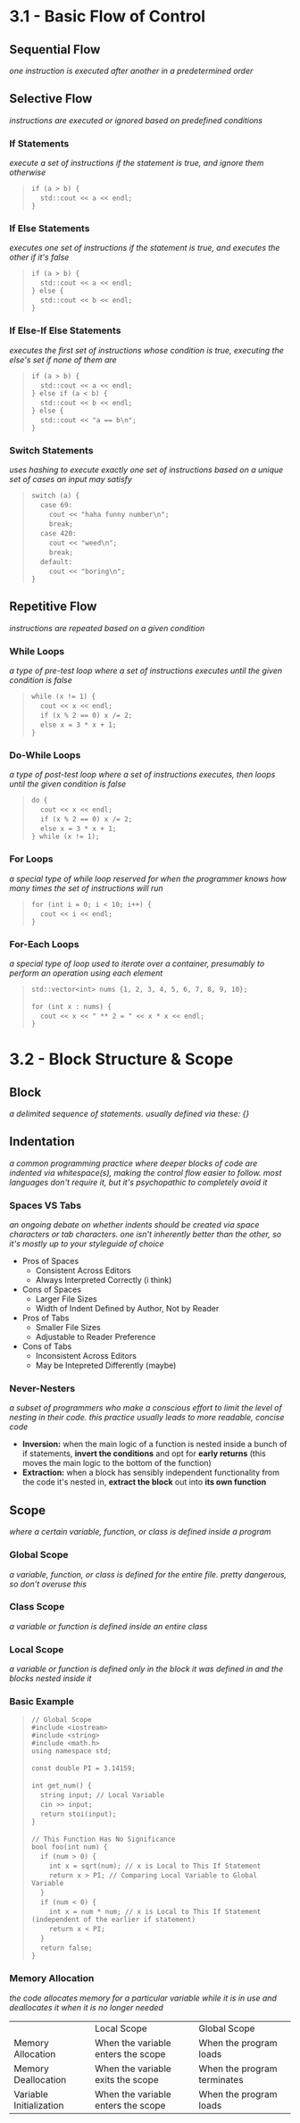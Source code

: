 # 3.1 - Basic Flow of Control

## Sequential Flow

*one instruction is executed after another in a predetermined order*

## Selective Flow

*instructions are executed or ignored based on predefined conditions*

### If Statements

*execute a set of instructions if the statement is true, and ignore them otherwise*

> `if (a > b) {`<br>
> &nbsp;&nbsp;&nbsp;&nbsp;`std::cout << a << endl;`<br>
> `}`

### If Else Statements

*executes one set of instructions if the statement is true, and executes the other if it's false*

> `if (a > b) {`<br>
> &nbsp;&nbsp;&nbsp;&nbsp;`std::cout << a << endl;`<br>
> `} else {`<br>
> &nbsp;&nbsp;&nbsp;&nbsp;`std::cout << b << endl;`<br>
> `}`

### If Else-If Else Statements

*executes the first set of instructions whose condition is true, executing the else's set if none of them are*

> `if (a > b) {`<br>
> &nbsp;&nbsp;&nbsp;&nbsp;`std::cout << a << endl;`<br>
> `} else if (a < b) {`<br>
> &nbsp;&nbsp;&nbsp;&nbsp;`std::cout << b << endl;`<br>
> `} else {`<br>
> &nbsp;&nbsp;&nbsp;&nbsp;`std::cout << "a == b\n";`<br>
> `}`

### Switch Statements

*uses hashing to execute exactly one set of instructions based on a unique set of cases an input may satisfy*

> `switch (a) {`<br>
> &nbsp;&nbsp;&nbsp;&nbsp;`case 69:`<br>
> &nbsp;&nbsp;&nbsp;&nbsp;&nbsp;&nbsp;&nbsp;&nbsp;`cout << "haha funny number\n";`<br>
> &nbsp;&nbsp;&nbsp;&nbsp;&nbsp;&nbsp;&nbsp;&nbsp;`break;`<br>
> &nbsp;&nbsp;&nbsp;&nbsp;`case 420:`<br>
> &nbsp;&nbsp;&nbsp;&nbsp;&nbsp;&nbsp;&nbsp;&nbsp;`cout << "weed\n";`<br>
> &nbsp;&nbsp;&nbsp;&nbsp;&nbsp;&nbsp;&nbsp;&nbsp;`break;`<br>
> &nbsp;&nbsp;&nbsp;&nbsp;`default:`<br>
> &nbsp;&nbsp;&nbsp;&nbsp;&nbsp;&nbsp;&nbsp;&nbsp;`cout << "boring\n";`<br>
> `}`

## Repetitive Flow

*instructions are repeated based on a given condition*

### While Loops

*a type of pre-test loop where a set of instructions executes until the given condition is false*

> `while (x != 1) {`<br>
> &nbsp;&nbsp;&nbsp;&nbsp;`cout << x << endl;`<br>
> &nbsp;&nbsp;&nbsp;&nbsp;`if (x % 2 == 0) x /= 2;`<br>
> &nbsp;&nbsp;&nbsp;&nbsp;`else x = 3 * x + 1;`<br>
> `}`

### Do-While Loops

*a type of post-test loop where a set of instructions executes, then loops until the given condition is false*

> `do {`<br>
> &nbsp;&nbsp;&nbsp;&nbsp;`cout << x << endl;`<br>
> &nbsp;&nbsp;&nbsp;&nbsp;`if (x % 2 == 0) x /= 2;`<br>
> &nbsp;&nbsp;&nbsp;&nbsp;`else x = 3 * x + 1;`<br>
> `} while (x != 1);`

### For Loops

*a special type of while loop reserved for when the programmer knows how many times the set of instructions will run*

> `for (int i = 0; i < 10; i++) {`<br>
> &nbsp;&nbsp;&nbsp;&nbsp;`cout << i << endl;`<br>
> `}`

### For-Each Loops

*a special type of loop used to iterate over a container, presumably to perform an operation using each element*

> `std::vector<int> nums {1, 2, 3, 4, 5, 6, 7, 8, 9, 10};`<br><br>
> `for (int x : nums) {`<br>
> &nbsp;&nbsp;&nbsp;&nbsp;`cout << x << " ** 2 = " << x * x << endl;`<br>
> `}`

# 3.2 - Block Structure & Scope

## Block

*a delimited sequence of statements. usually defined via these: {}*

## Indentation

*a common programming practice where deeper blocks of code are indented via whitespace(s), making the control flow easier to follow. most languages don't require it, but it's psychopathic to completely avoid it*

### Spaces VS Tabs

*an ongoing debate on whether indents should be created via space characters or tab characters. one isn't inherently better than the other, so it's mostly up to your styleguide of choice*

- Pros of Spaces
    - Consistent Across Editors
    - Always Interpreted Correctly (i think)
- Cons of Spaces
    - Larger File Sizes
    - Width of Indent Defined by Author, Not by Reader
- Pros of Tabs
    - Smaller File Sizes
    - Adjustable to Reader Preference
- Cons of Tabs
    - Inconsistent Across Editors
    - May be Intepreted Differently (maybe)

### Never-Nesters

*a subset of programmers who make a conscious effort to limit the level of nesting in their code. this practice usually leads to more readable, concise code*

- **Inversion:** when the main logic of a function is nested inside a bunch of if statements, **invert the conditions** and opt for **early returns** (this moves the main logic to the bottom of the function)
- **Extraction:** when a block has sensibly independent functionality from the code it's nested in, **extract the block** out into **its own function**

## Scope

*where a certain variable, function, or class is defined inside a program*

### Global Scope

*a variable, function, or class is defined for the entire file. pretty dangerous, so don't overuse this*

### Class Scope

*a variable or function is defined inside an entire class*

### Local Scope

*a variable or function is defined only in the block it was defined in and the blocks nested inside it*

### Basic Example

> `// Global Scope`<br>
> `#include <iostream>`<br>
> `#include <string>`<br>
> `#include <math.h>`<br>
> `using namespace std;`<br><br>
> `const double PI = 3.14159;`<br><br>
> `int get_num() {`<br>
> &nbsp;&nbsp;&nbsp;&nbsp;`string input; // Local Variable`<br>
> &nbsp;&nbsp;&nbsp;&nbsp;`cin >> input;`<br>
> &nbsp;&nbsp;&nbsp;&nbsp;`return stoi(input);`<br>
> `}`<br><br>`// This Function Has No Significance`<br>
> `bool foo(int num) {`<br>
> &nbsp;&nbsp;&nbsp;&nbsp;`if (num > 0) {`<br>
> &nbsp;&nbsp;&nbsp;&nbsp;&nbsp;&nbsp;&nbsp;&nbsp;`int x = sqrt(num); // x is Local to This If Statement`<br>
> &nbsp;&nbsp;&nbsp;&nbsp;&nbsp;&nbsp;&nbsp;&nbsp;`return x > PI; // Comparing Local Variable to Global Variable`<br>
> &nbsp;&nbsp;&nbsp;&nbsp;`}`<br>
> &nbsp;&nbsp;&nbsp;&nbsp;`if (num < 0) {`<br>
> &nbsp;&nbsp;&nbsp;&nbsp;&nbsp;&nbsp;&nbsp;&nbsp;`int x = num * num; // x is Local to This If Statement (independent of the earlier if statement)`<br>
> &nbsp;&nbsp;&nbsp;&nbsp;&nbsp;&nbsp;&nbsp;&nbsp;`return x < PI;`<br>
> &nbsp;&nbsp;&nbsp;&nbsp;`}`<br>
> &nbsp;&nbsp;&nbsp;&nbsp;`return false;`<br>
> `}`

### Memory Allocation

*the code allocates memory for a particular variable while it is in use and deallocates it when it is no longer needed*

<table>
	<th>
		<td>Local Scope</td>
		<td>Global Scope</td>
	</th>
	<tr>
		<td>Memory Allocation</td>
		<td>When the variable enters the scope</td>
		<td>When the program loads</td>
	</tr>
	<tr>
		<td>Memory Deallocation</td>
		<td>When the variable exits the scope</td>
		<td>When the program terminates</td>
	</tr>
	<tr>
		<td>Variable Initialization</td>
		<td>When the variable enters the scope</td>
		<td>When the program loads</td>
	</tr>
</table>